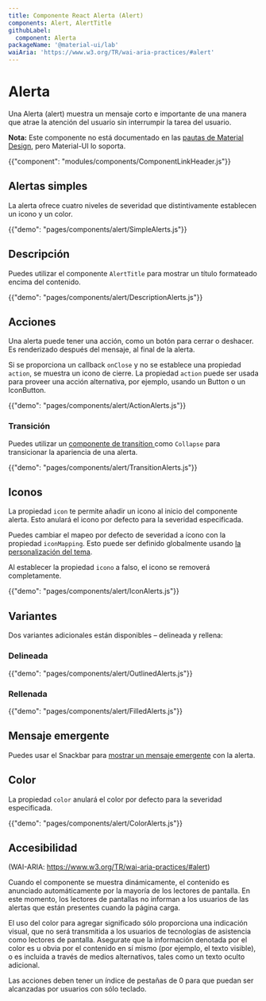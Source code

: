 ```yaml
---
title: Componente React Alerta (Alert)
components: Alert, AlertTitle
githubLabel:
  component: Alerta
packageName: '@material-ui/lab'
waiAria: 'https://www.w3.org/TR/wai-aria-practices/#alert'
---
```


# Alerta

<p class="description">Una Alerta (alert) muestra un mensaje corto e importante de una manera que atrae la atención del usuario sin interrumpir la tarea del usuario.</p>

**Nota:** Este componente no está documentado en las [ pautas de Material Design](https://material.io/), pero Material-UI lo soporta.

{{"component": "modules/components/ComponentLinkHeader.js"}}

## Alertas simples

La alerta ofrece cuatro niveles de severidad que distintivamente establecen un icono y un color.

{{"demo": "pages/components/alert/SimpleAlerts.js"}}

## Descripción

Puedes utilizar el componente `AlertTitle` para mostrar un título formateado encima del contenido.

{{"demo": "pages/components/alert/DescriptionAlerts.js"}}

## Acciones

Una alerta puede tener una acción, como un botón para cerrar o deshacer. Es renderizado después del mensaje, al final de la alerta.

Si se proporciona un callback `onClose` y no se establece una propiedad `action`, se muestra un icono de cierre. La propiedad `action` puede ser usada para proveer una acción alternativa, por ejemplo, usando un Button o un IconButton.

{{"demo": "pages/components/alert/ActionAlerts.js"}}

### Transición

Puedes utilizar un [ componente de transition ](/components/transitions/) como `Collapse` para transicionar la apariencia de una alerta.

{{"demo": "pages/components/alert/TransitionAlerts.js"}}

## Iconos

La propiedad `icon` te permite añadir un icono al inicio del componente alerta. Esto anulará el icono por defecto para la severidad especificada.

Puedes cambiar el mapeo por defecto de severidad a ícono con la propiedad  `iconMapping`. Esto puede ser definido globalmente usando [la personalización del tema](/customization/globals/#default-props).

Al establecer la propiedad `icono` a falso, el icono se removerá completamente.

{{"demo": "pages/components/alert/IconAlerts.js"}}

## Variantes

Dos variantes adicionales están disponibles – delineada y rellena:

### Delineada

{{"demo": "pages/components/alert/OutlinedAlerts.js"}}

### Rellenada

{{"demo": "pages/components/alert/FilledAlerts.js"}}

## Mensaje emergente

Puedes usar el Snackbar para [mostrar un mensaje emergente](/components/snackbars/#customized-snackbars) con la alerta.

## Color

La propiedad `color` anulará el color por defecto para la severidad especificada.

{{"demo": "pages/components/alert/ColorAlerts.js"}}

## Accesibilidad

(WAI-ARIA: https://www.w3.org/TR/wai-aria-practices/#alert)

Cuando el componente se muestra dinámicamente, el contenido es anunciado automáticamente por la mayoría de los lectores de pantalla. En este momento, los lectores de pantallas no informan a los usuarios de las alertas que están presentes cuando la página carga.

El uso del color para agregar significado sólo proporciona una indicación visual, que no será transmitida a los usuarios de tecnologías de asistencia como lectores de pantalla. Asegurate que la información denotada por el color es u obvia por el contenido en sí mismo (por ejemplo, el texto visible), o es incluida a través de medios alternativos, tales como un texto oculto adicional.

Las acciones deben tener un índice de pestañas de 0 para que puedan ser alcanzadas por usuarios con sólo teclado.
